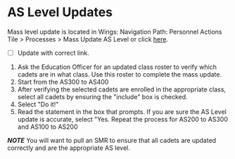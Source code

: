 # AS Level Updates
Mass level update is located in Wings:
Navigation Path: Personnel Actions Tile > Processes > Mass Update AS Level or click [here](https://wingsuid.holmcenter.com/psc/wings/WINGS/WINGS_LOCAL/c/NUI_FRAMEWORK.PT_AGSTARTPAGE_NUI.GBL?CONTEXTIDPARAMS=TEMPLATE_ID%3aPTPPNAVCOL&scname=ADMN_PERSONNEL_ACTIONS&PanelCollapsible=Y&PTPPB_GROUPLET_ID=ROTC_PERSONNEL_ACTIONS&CRefName=ADMN_PERSONNEL_ACTIONS).
- [ ] Update with correct link.

1. Ask the Education Officer for an updated class roster to verify which cadets are in what class.
Use this roster to complete the mass update.
2. Start from the AS300 to AS400
3. After verifying the selected cadets are enrolled in the appropriate class, select all cadets by ensuring the "include" box is checked.
4. Select "Do it!"
5. Read the statement in the box that prompts. If you are sure the AS Level update is accurate, select "Yes.
Repeat the process for AS200 to AS300 and AS100 to AS200

***NOTE*** You will want to pull an SMR to ensure that all cadets are updated correctly and are the appropriate AS level.